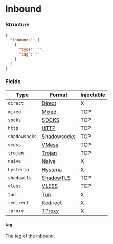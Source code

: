 # Inbound

### Structure

```json
{
  "inbounds": [
    {
      "type": "",
      "tag": ""
    }
  ]
}
```

### Fields

| Type          | Format                       | Injectable |
|---------------|------------------------------|------------|
| `direct`      | [Direct](./direct)           | X          |
| `mixed`       | [Mixed](./mixed)             | TCP        |
| `socks`       | [SOCKS](./socks)             | TCP        |
| `http`        | [HTTP](./http)               | TCP        |
| `shadowsocks` | [Shadowsocks](./shadowsocks) | TCP        |
| `vmess`       | [VMess](./vmess)             | TCP        |
| `trojan`      | [Trojan](./trojan)           | TCP        |
| `naive`       | [Naive](./naive)             | X          |
| `hysteria`    | [Hysteria](./hysteria)       | X          |
| `shadowtls`   | [ShadowTLS](./shadowtls)     | TCP        |
| `vless`       | [VLESS](./vless)             | TCP        |
| `tun`         | [Tun](./tun)                 | X          |
| `redirect`    | [Redirect](./redirect)       | X          |
| `tproxy`      | [TProxy](./tproxy)           | X          |

#### tag

The tag of the inbound.